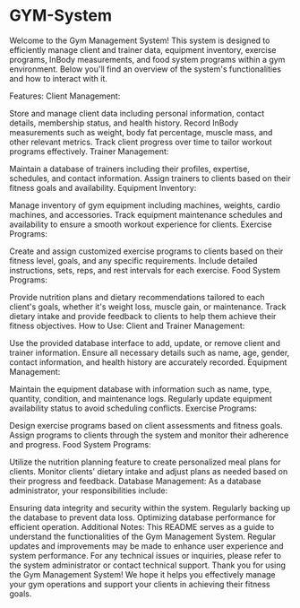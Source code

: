 # GYM-System
Welcome to the Gym Management System! This system is designed to efficiently manage client and trainer data, equipment inventory, exercise programs, InBody measurements, and food system programs within a gym environment. Below you'll find an overview of the system's functionalities and how to interact with it.

Features:
Client Management:

Store and manage client data including personal information, contact details, membership status, and health history.
Record InBody measurements such as weight, body fat percentage, muscle mass, and other relevant metrics.
Track client progress over time to tailor workout programs effectively.
Trainer Management:

Maintain a database of trainers including their profiles, expertise, schedules, and contact information.
Assign trainers to clients based on their fitness goals and availability.
Equipment Inventory:

Manage inventory of gym equipment including machines, weights, cardio machines, and accessories.
Track equipment maintenance schedules and availability to ensure a smooth workout experience for clients.
Exercise Programs:

Create and assign customized exercise programs to clients based on their fitness level, goals, and any specific requirements.
Include detailed instructions, sets, reps, and rest intervals for each exercise.
Food System Programs:

Provide nutrition plans and dietary recommendations tailored to each client's goals, whether it's weight loss, muscle gain, or maintenance.
Track dietary intake and provide feedback to clients to help them achieve their fitness objectives.
How to Use:
Client and Trainer Management:

Use the provided database interface to add, update, or remove client and trainer information.
Ensure all necessary details such as name, age, gender, contact information, and health history are accurately recorded.
Equipment Management:

Maintain the equipment database with information such as name, type, quantity, condition, and maintenance logs.
Regularly update equipment availability status to avoid scheduling conflicts.
Exercise Programs:

Design exercise programs based on client assessments and fitness goals.
Assign programs to clients through the system and monitor their adherence and progress.
Food System Programs:

Utilize the nutrition planning feature to create personalized meal plans for clients.
Monitor clients' dietary intake and adjust plans as needed based on their progress and feedback.
Database Management:
As a database administrator, your responsibilities include:

Ensuring data integrity and security within the system.
Regularly backing up the database to prevent data loss.
Optimizing database performance for efficient operation.
Additional Notes:
This README serves as a guide to understand the functionalities of the Gym Management System.
Regular updates and improvements may be made to enhance user experience and system performance.
For any technical issues or inquiries, please refer to the system administrator or contact technical support.
Thank you for using the Gym Management System! We hope it helps you effectively manage your gym operations and support your clients in achieving their fitness goals.

